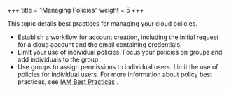 +++
title = "Managing Policies"
weight = 5
+++

This topic details best practices for managing your cloud policies.

* Establish a workflow for account creation, including the initial request for a cloud account and the email containing credentials. 
* Limit your use of individual policies. Focus your policies on groups and add individuals to the group. 
* Use groups to assign permissions to individual users. Limit the use of policies for individual users. 
For more information about policy best practices, see [IAM Best Practices](http://docs.aws.amazon.com/IAM/latest/UserGuide/IAMBestPractices.html) . 

